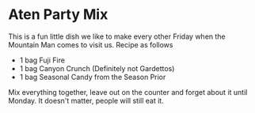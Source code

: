 # Aten Party Mix

This is a fun little dish we like to make every other Friday when the Mountain Man comes to visit us. Recipe as follows

- 1 bag Fuji Fire
- 1 bag Canyon Crunch (Definitely not Gardettos)
- 1 bag Seasonal Candy from the Season Prior

Mix everything together, leave out on the counter and forget about it until Monday. It doesn't matter, people will still eat it. 
